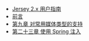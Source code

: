 +   [Jersey 2.x 用户指南](README.md)
+   [前言](jrsy-2x-usrgd_0.md)
+   [第九章 对常用媒体类型的支持](jrsy-2x-usrgd_1.md)
+   [第二十三章 使用 Spring 注入](jrsy-2x-usrgd_2.md)